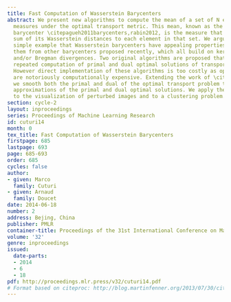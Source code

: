 ```yaml
---
title: Fast Computation of Wasserstein Barycenters
abstract: We present new algorithms to compute the mean of a set of N empirical probability
  measures under the optimal transport metric. This mean, known as the Wasserstein
  barycenter \citepagueh2011barycenters,rabin2012, is the measure that minimizes the
  sum of its Wasserstein distances to each element in that set. We argue through a
  simple example that Wasserstein barycenters have appealing properties that differentiate
  them from other barycenters proposed recently, which all build on kernel smoothing
  and/or Bregman divergences. Two original algorithms are proposed that require the
  repeated computation of primal and dual optimal solutions of transport problems.
  However direct implementation of these algorithms is too costly as optimal transports
  are notoriously computationally expensive. Extending the work of \citetcuturi2013sinkhorn,
  we smooth both the primal and dual of the optimal transport problem to recover fast
  approximations of the primal and dual optimal solutions. We apply these algorithms
  to the visualization of perturbed images and to a clustering problem.
section: cycle-2
layout: inproceedings
series: Proceedings of Machine Learning Research
id: cuturi14
month: 0
tex_title: Fast Computation of Wasserstein Barycenters
firstpage: 685
lastpage: 693
page: 685-693
order: 685
cycles: false
author:
- given: Marco
  family: Cuturi
- given: Arnaud
  family: Doucet
date: 2014-06-18
number: 2
address: Bejing, China
publisher: PMLR
container-title: Proceedings of the 31st International Conference on Machine Learning
volume: '32'
genre: inproceedings
issued:
  date-parts:
  - 2014
  - 6
  - 18
pdf: http://proceedings.mlr.press/v32/cuturi14.pdf
# Format based on citeproc: http://blog.martinfenner.org/2013/07/30/citeproc-yaml-for-bibliographies/
---
```

